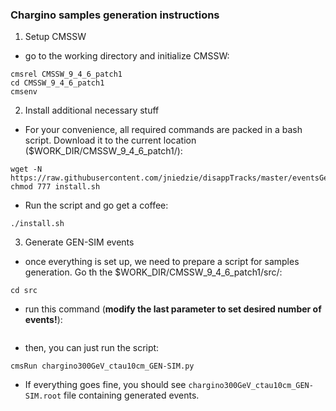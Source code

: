 ### Chargino samples generation instructions

1. Setup CMSSW

* go to the working directory and initialize CMSSW:

```
cmsrel CMSSW_9_4_6_patch1
cd CMSSW_9_4_6_patch1
cmsenv
```

2. Install additional necessary stuff

* For your convenience, all required commands are packed in a bash script. Download it to the current location ($WORK_DIR/CMSSW_9_4_6_patch1/):

```
wget -N https://raw.githubusercontent.com/jniedzie/disappTracks/master/eventsGeneration/install.sh
chmod 777 install.sh
```

* Run the script and go get a coffee:

`./install.sh`

3. Generate GEN-SIM events

* once everything is set up, we need to prepare a script for samples generation. Go th the $WORK_DIR/CMSSW_9_4_6_patch1/src/:

`cd src`

* run this command (**modify the last parameter to set desired number of events!**):

```

```

* then, you can just run the script:

`cmsRun chargino300GeV_ctau10cm_GEN-SIM.py`

* If everything goes fine, you should see `chargino300GeV_ctau10cm_GEN-SIM.root` file containing generated events.
